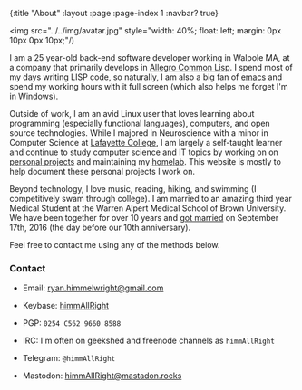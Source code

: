 {:title "About"
 :layout :page
 :page-index 1
 :navbar? true}

<img src="../../img/avatar.jpg" style="width: 40%; float: left; margin: 0px 10px 0px 10px;"/)

I am a 25 year-old back-end software developer working in Walpole MA, at a company that primarily develops in [Allegro Common Lisp](http://franz.com/products/allegro-common-lisp/). I spend most of my days writing LISP code, so naturally, I am also a big fan of [emacs](https://www.gnu.org/software/emacs/) and spend my working hours with it full screen (which also helps me forget I'm in Windows). 

Outside of work, I am an avid Linux user that loves learning about
programming (especially functional languages), computers, and open source technologies. While I majored in Neuroscience with a minor in Computer Science at [Lafayette College](https://www.lafayette.edu/), I am largely a self-taught learner and continue to study computer science and IT topics by working on on [personal projects](https://github.com/himmAllRight?tab=repositories) and maintaining my [homelab](http://ryan.himmelwright.net/pages/homelab/). This website is mostly to help document these personal projects I work on.

Beyond technology, I love music, reading, hiking, and swimming (I competitively swam through college). I am married to an amazing third year Medical Student at the Warren Alpert Medical School of Brown University. We have been together for over 10 years and [got married](http://wedding.himmelwright.net) on September 17th, 2016 (the day before our 10th anniversary).

Feel free to contact me using any of the methods below.


### Contact
- Email: [ryan.himmelwright@gmail.com](mailto:ryan.himmelwright@gmail.com)

- Keybase: [himmAllRight](https://keybase.io/himmallright)

* PGP: `0254 C562 9660 8588`

* IRC: I'm often on geekshed and freenode channels as `himmAllRight`

* Telegram: `@himmAllRight`

* Mastodon: [himmAllRight@mastadon.rocks](https://mastodon.rocks/@himmAllRight)
 
